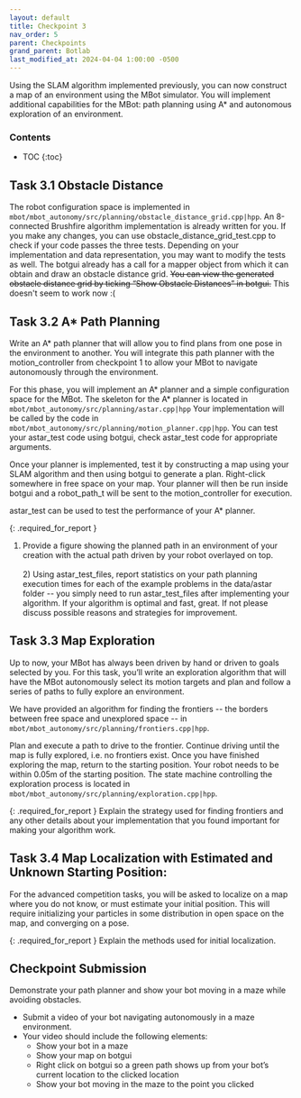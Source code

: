 ```yaml
---
layout: default
title: Checkpoint 3
nav_order: 5
parent: Checkpoints
grand_parent: Botlab
last_modified_at: 2024-04-04 1:00:00 -0500
---
```


Using the SLAM algorithm implemented previously, you can now construct a map of an environment using the MBot simulator. You will implement additional capabilities for the MBot: path planning using A* and autonomous exploration of an environment.

### Contents
* TOC
{:toc}

## Task 3.1 Obstacle Distance

The robot configuration space is implemented in `mbot/mbot_autonomy/src/planning/obstacle_distance_grid.cpp|hpp`. An 8-connected Brushfire algorithm implementation is already written for you. If you make any changes, you can use obstacle_distance_grid_test.cpp to check if your code passes the three tests. Depending on your implementation and data representation, you may want to modify the tests as well. The botgui already has a call for a mapper object from which it can obtain and draw an obstacle distance grid. ~~You can view the generated obstacle distance grid by ticking “Show Obstacle Distances” in botgui.~~ This doesn't seem to work now :(

## Task 3.2 A* Path Planning
 
Write an A* path planner that will allow you to find plans from one pose in the environment to  another. You will integrate this path planner with the motion_controller from checkpoint 1 to allow your MBot to navigate autonomously through the environment.

For this phase, you will implement an A* planner and a simple configuration space for the MBot. The skeleton for the A* planner is located in `mbot/mbot_autonomy/src/planning/astar.cpp|hpp` Your implementation will be called by the code in `mbot/mbot_autonomy/src/planning/motion_planner.cpp|hpp`. You can test your astar_test code using botgui, check astar_test code for appropriate arguments.

Once your planner is implemented, test it by constructing a map using your SLAM algorithm and then using botgui to generate a plan. Right-click somewhere in free space on your map. Your planner will then be run inside botgui and a robot_path_t will be sent to the motion_controller for execution.

astar_test can be used to test the performance of your A* planner.

{: .required_for_report } 
1) Provide a figure showing the planned path in an environment of your creation with the actual path driven by your robot overlayed on top. <br>
<br> 2) Using astar_test_files, report statistics on your path planning execution times for each of the example problems in the data/astar folder -- you simply need to run astar_test_files after implementing your algorithm. If your algorithm is optimal and fast, great. If not please discuss possible reasons and strategies for improvement.

## Task 3.3 Map Exploration

Up to now, your MBot has always been driven by hand or driven to goals selected by you. For this task, you’ll write an exploration algorithm that will have the MBot autonomously select its motion targets and plan and follow a series of paths to fully explore an environment.

We have provided an algorithm for finding the frontiers -- the borders between free space and unexplored space -- in `mbot/mbot_autonomy/src/planning/frontiers.cpp|hpp`. 

Plan and execute a path to drive to the frontier. Continue driving until the map is fully explored, i.e. no frontiers exist. Once you have finished exploring the map, return to the starting position. Your robot needs to be within 0.05m of the starting position. The state machine controlling the exploration process is located in `mbot/mbot_autonomy/src/planning/exploration.cpp|hpp`.

{: .required_for_report } 
Explain the strategy used for finding frontiers and any other details about your implementation that you found important for making your algorithm work.

## Task 3.4 Map Localization with Estimated and Unknown Starting Position:

For the advanced competition tasks, you will be asked to localize on a map where you do not know, or must estimate your initial position. This will require initializing your particles in some distribution in open space on the map, and converging on a pose.

{: .required_for_report } 
Explain the methods used for initial localization.

## Checkpoint Submission

Demonstrate your path planner and show your bot moving in a maze while avoiding obstacles.

- Submit a video of your bot navigating autonomously in a maze environment.
- Your video should include the following elements:
  - Show your bot in a maze
  - Show your map on botgui
  - Right click on botgui so a green path shows up from your bot’s current location to the clicked location
  - Show your bot moving in the maze to the point you clicked